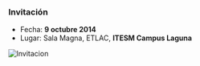 
### Invitación

* Fecha: **9 octubre 2014**
* Lugar: Sala Magna, ETLAC, **ITESM Campus Laguna**

<img class="img-responsive" src="datos-generales/invitacion.jpg" alt="Invitacion">
